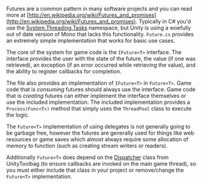 Futures are a common pattern in many software projects and you can read more at [http://en.wikipedia.org/wiki/Futures_and_promises](http://en.wikipedia.org/wiki/Futures_and_promises). Typically in C# you'd use the [System.Threading.Tasks](http://msdn.microsoft.com/en-us/library/vstudio/system.threading.tasks(v=vs.110).aspx) namespace, but Unity is using a woefully out of date version of Mono that lacks this functionality. `Future.cs` provides an extremely simple implementation that works for basic use cases.

The core of the system for game code is the `IFuture<T>` interface. The interface provides the user with the state of the future, the value (if one was retrieved), an exception (if an error occurred while retrieving the value), and the ability to register callbacks for completion.

The file also provides an implementation of `IFuture<T>` in `Future<T>`. Game code that is _consuming_ futures should always use the interface. Game code that is _creating_ futures can either implement the interface themselves or use the included implementation. The included implementation provides a `Process(Func<T>)` method that simply uses the `ThreadPool` class to execute the logic.

The `Future<T>` implementation of using delegates is not generally going to be garbage free, however the futures are generally used for things like web resources or game saves which almost always require some allocation of memory to function (such as creating stream writers or readers).

Additionally `Future<T>` does depend on the [Dispatcher](https://github.com/kellygravelyn/UnityToolbag/tree/master/Dispatcher) class from UnityToolbag (to ensure callbacks are invoked on the main game thread), so you must either include that class in your project or remove/change the `Future<T>` implementation.
